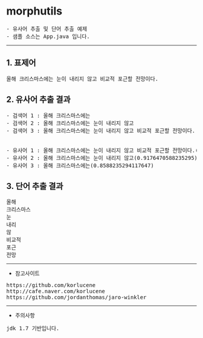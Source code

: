 # morphutils

<pre>
- 유사어 추출 및 단어 추출 예제
- 샘플 소스는 App.java 입니다.
</pre>

<hr />

## 1. 표제어

<pre>
올해 크리스마스에는 눈이 내리지 않고 비교적 포근할 전망이다.
</pre>

## 2. 유사어 추출 결과

<pre>
- 검색어 1 : 올해 크리스마스에는
- 검색어 2 : 올해 크리스마스에는 눈이 내리지 않고
- 검색어 3 : 올해 크리스마스에는 눈이 내리지 않고 비교적 포근할 전망이다.


- 유사어 1 : 올해 크리스마스에는 눈이 내리지 않고 비교적 포근할 전망이다.(1.0)
- 유사어 2 : 올해 크리스마스에는 눈이 내리지 않고(0.9176470588235295)
- 유사어 3 : 올해 크리스마스에는(0.8588235294117647)
</pre>


## 3. 단어 추출 결과

<pre>
올해
크리스마스
눈
내리
않
비교적
포근
전망
</pre>


<hr />

* 참고사이트

<pre>
https://github.com/korlucene
http://cafe.naver.com/korlucene
https://github.com/jordanthomas/jaro-winkler
</pre>

<hr />

* 주의사항

<pre>
jdk 1.7 기반입니다.
</pre>
